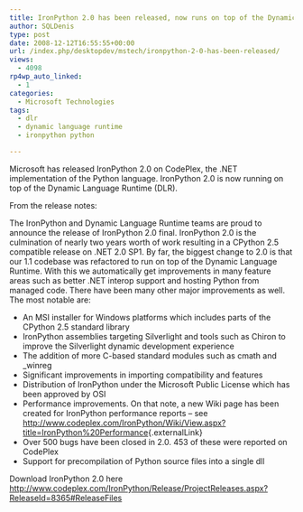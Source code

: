 ```yaml
---
title: IronPython 2.0 has been released, now runs on top of the Dynamic Language Runtime (DLR)
author: SQLDenis
type: post
date: 2008-12-12T16:55:55+00:00
url: /index.php/desktopdev/mstech/ironpython-2-0-has-been-released/
views:
  - 4098
rp4wp_auto_linked:
  - 1
categories:
  - Microsoft Technologies
tags:
  - dlr
  - dynamic language runtime
  - ironpython python

---
```

Microsoft has released IronPython 2.0 on CodePlex, the .NET implementation of the Python language. IronPython 2.0 is now running on top of the Dynamic Language Runtime (DLR).

From the release notes:
  
  
The IronPython and Dynamic Language Runtime teams are proud to announce the release of IronPython 2.0 final. IronPython 2.0 is the culmination of nearly two years worth of work resulting in a CPython 2.5 compatible release on .NET 2.0 SP1. By far, the biggest change to 2.0 is that our 1.1 codebase was refactored to run on top of the Dynamic Language Runtime. With this we automatically get improvements in many feature areas such as better .NET interop support and hosting Python from managed code. There have been many other major improvements as well. The most notable are: 

  * An MSI installer for Windows platforms which includes parts of the CPython 2.5 standard library
  * IronPython assemblies targeting Silverlight and tools such as Chiron to improve the Silverlight dynamic development experience
  * The addition of more C-based standard modules such as cmath and _winreg
  * Significant improvements in importing compatibility and features
  * Distribution of IronPython under the Microsoft Public License which has been approved by OSI
  * Performance improvements. On that note, a new Wiki page has been created for IronPython performance reports &#8211; see [http://www.codeplex.com/IronPython/Wiki/View.aspx?title=IronPython%20Performance<span class="externalLinkIcon"></span>][1]{.externalLink}
  * Over 500 bugs have been closed in 2.0. 453 of these were reported on CodePlex
  * Support for precompilation of Python source files into a single dll



Download IronPython 2.0 here http://www.codeplex.com/IronPython/Release/ProjectReleases.aspx?ReleaseId=8365#ReleaseFiles

 [1]: http://www.codeplex.com/IronPython/Wiki/View.aspx?title=IronPython%20Performance